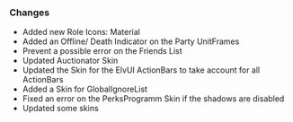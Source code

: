 ### Changes ###

  * Added new Role Icons: Material
  * Added an Offline/ Death Indicator on the Party UnitFrames
  * Prevent a possible error on the Friends List
  * Updated Auctionator Skin
  * Updated the Skin for the ElvUI ActionBars to take account for all ActionBars
  * Added a Skin for GlobalIgnoreList
  * Fixed an error on the PerksProgramm Skin if the shadows are disabled
  * Updated some skins
